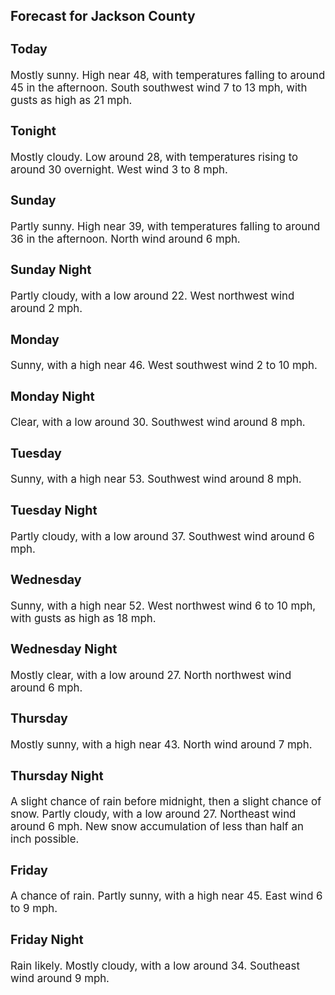 <div>
   <h2>Forecast for Jackson County</h2>
   <p>
      <div style="font-size:120%">
         <h3>Today</h3>Mostly sunny. High near 48, with temperatures falling to around 45 in the afternoon. South southwest wind 7 to 13 mph, with
         gusts as high as 21 mph.<br></div>
   </p>
   <p>
      <div style="font-size:120%">
         <h3>Tonight</h3>Mostly cloudy. Low around 28, with temperatures rising to around 30 overnight. West wind 3 to 8 mph.<br></div>
   </p>
   <p>
      <div style="font-size:120%">
         <h3>Sunday</h3>Partly sunny. High near 39, with temperatures falling to around 36 in the afternoon. North wind around 6 mph.<br></div>
   </p>
   <p>
      <div style="font-size:120%">
         <h3>Sunday Night</h3>Partly cloudy, with a low around 22. West northwest wind around 2 mph.<br></div>
   </p>
   <p>
      <div style="font-size:120%">
         <h3>Monday</h3>Sunny, with a high near 46. West southwest wind 2 to 10 mph.<br></div>
   </p>
   <p>
      <div style="font-size:120%">
         <h3>Monday Night</h3>Clear, with a low around 30. Southwest wind around 8 mph.<br></div>
   </p>
   <p>
      <div style="font-size:120%">
         <h3>Tuesday</h3>Sunny, with a high near 53. Southwest wind around 8 mph.<br></div>
   </p>
   <p>
      <div style="font-size:120%">
         <h3>Tuesday Night</h3>Partly cloudy, with a low around 37. Southwest wind around 6 mph.<br></div>
   </p>
   <p>
      <div style="font-size:120%">
         <h3>Wednesday</h3>Sunny, with a high near 52. West northwest wind 6 to 10 mph, with gusts as high as 18 mph.<br></div>
   </p>
   <p>
      <div style="font-size:120%">
         <h3>Wednesday Night</h3>Mostly clear, with a low around 27. North northwest wind around 6 mph.<br></div>
   </p>
   <p>
      <div style="font-size:120%">
         <h3>Thursday</h3>Mostly sunny, with a high near 43. North wind around 7 mph.<br></div>
   </p>
   <p>
      <div style="font-size:120%">
         <h3>Thursday Night</h3>A slight chance of rain before midnight, then a slight chance of snow. Partly cloudy, with a low around 27. Northeast wind
         around 6 mph. New snow accumulation of less than half an inch possible.<br></div>
   </p>
   <p>
      <div style="font-size:120%">
         <h3>Friday</h3>A chance of rain. Partly sunny, with a high near 45. East wind 6 to 9 mph.<br></div>
   </p>
   <p>
      <div style="font-size:120%">
         <h3>Friday Night</h3>Rain likely. Mostly cloudy, with a low around 34. Southeast wind around 9 mph.<br></div>
   </p>
</div>